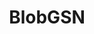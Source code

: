 ---
layout: page
title: BlobGSN
description: neural radiance fields with conditioning; mid-level blob representation of generative scene networks
img: assets/img/scene_walk_0.gif
importance: 2
category: internships/research
redirect: https://ilonadem.github.io/blobgsn-demo/
---